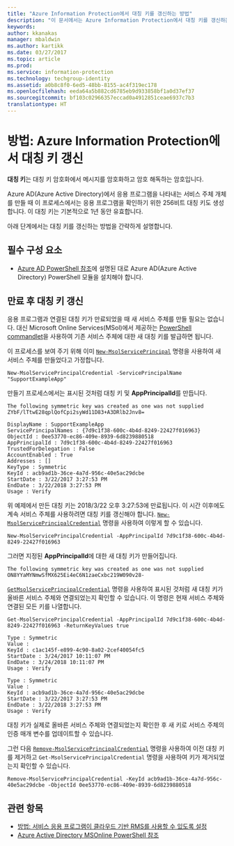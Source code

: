 ```yaml
---
title: "Azure Information Protection에서 대칭 키를 갱신하는 방법"
description: "이 문서에서는 Azure Information Protection에서 대칭 키를 갱신하는 프로세스를 설명합니다."
keywords: 
author: kkanakas
manager: mbaldwin
ms.author: kartikk
ms.date: 03/27/2017
ms.topic: article
ms.prod: 
ms.service: information-protection
ms.technology: techgroup-identity
ms.assetid: a0b8c8f0-6ed5-48bb-8155-ac4f319ec178
ms.openlocfilehash: eeda64a5b882cd6785eb9d933858bf1a0d37ef37
ms.sourcegitcommit: bf103c02966357eccad0a4912851ceae6937c7b3
translationtype: HT
---
```

# <a name="how-to-renew-the-symmetric-key-in-azure-information-protection"></a>방법: Azure Information Protection에서 대칭 키 갱신

**대칭 키**는 대칭 키 암호화에서 메시지를 암호화하고 암호 해독하는 암호입니다.  

Azure AD(Azure Active Directory)에서 응용 프로그램을 나타내는 서비스 주체 개체를 만들 때 이 프로세스에서는 응용 프로그램을 확인하기 위한 256비트 대칭 키도 생성합니다. 이 대칭 키는 기본적으로 1년 동안 유효합니다. 

아래 단계에서는 대칭 키를 갱신하는 방법을 간략하게 설명합니다. 

## <a name="prerequisites"></a>필수 구성 요소

* [Azure AD PowerShell 참조](https://docs.microsoft.com/powershell/msonline/)에 설명된 대로 Azure AD(Azure Active Directory) PowerShell 모듈을 설치해야 합니다.


## <a name="renewing-the-symmetric-key-after-expiry"></a>만료 후 대칭 키 갱신

응용 프로그램과 연결된 대칭 키가 만료되었을 때 새 서비스 주체를 만들 필요는 없습니다. 대신 Microsoft Online Services(MSol)에서 제공하는 [PowerShell commandlet](https://docs.microsoft.com/powershell/module/msonline)을 사용하여 기존 서비스 주체에 대한 새 대칭 키를 발급하면 됩니다.

이 프로세스를 보여 주기 위해 이미 [`New-MsolServicePrincipal`](https://docs.microsoft.com/powershell/msonline/v1/new-msolserviceprincipalcredential) 명령을 사용하여 새 서비스 주체를 만들었다고 가정합니다.

```
New-MsolServicePrincipalCredential -ServicePrincipalName "SupportExampleApp"
```

만들기 프로세스에서는 표시된 것처럼 대칭 키 및 **AppPrincipalId**를 만듭니다.

```
The following symmetric key was created as one was not supplied
ZYbF/lTtwE28qplQofCpi2syWd11D83+A3DRlb2Jnv8=

DisplayName : SupportExampleApp
ServicePrincipalNames : {7d9c1f38-600c-4b4d-8249-22427f016963}
ObjectId : 0ee53770-ec86-409e-8939-6d8239880518
AppPrincipalId : 7d9c1f38-600c-4b4d-8249-22427f016963
TrustedForDelegation : False
AccountEnabled : True
Addresses : []
KeyType : Symmetric
KeyId : acb9ad1b-36ce-4a7d-956c-40e5ac29dcbe
StartDate : 3/22/2017 3:27:53 PM
EndDate : 3/22/2018 3:27:53 PM
Usage : Verify
```

위 예제에서 만든 대칭 키는 2018/3/22 오후 3:27:53에 만료됩니다. 이 시간 이후에도 계속 서비스 주체를 사용하려면 대칭 키를 갱신해야 합니다. [`New-MsolServicePrincipalCredential`](https://docs.microsoft.com/powershell/msonline/v1/new-msolserviceprincipalcredential) 명령을 사용하여 이렇게 할 수 있습니다. 

```
New-MsolServicePrincipalCredential -AppPrincipalId 7d9c1f38-600c-4b4d-8249-22427f016963
```

그러면 지정된 **AppPrincipalId**에 대한 새 대칭 키가 만들어집니다.

```
The following symmetric key was created as one was not supplied ON8YYaMYNmwSfMX625Ei4eC6N1zaeCxbc219W090v28-
```
[`GetMsolServicePrincipalCredential`](https://docs.microsoft.com/powershell/msonline/v1/get-msolserviceprincipalcredential) 명령을 사용하여 표시된 것처럼 새 대칭 키가 올바른 서비스 주체와 연결되었는지 확인할 수 있습니다. 이 명령은 현재 서비스 주체와 연결된 모든 키를 나열합니다.

```
Get-MsolServicePrincipalCredential -AppPrincipalId 7d9c1f38-600c-4b4d-8249-22427f016963 -ReturnKeyValues true

Type : Symmetric
Value :
KeyId : c1ac145f-e899-4c90-8a02-2cef40054fc5
StartDate : 3/24/2017 10:11:07 PM
EndDate : 3/24/2018 10:11:07 PM
Usage : Verify

Type : Symmetric
Value :
KeyId : acb9ad1b-36ce-4a7d-956c-40e5ac29dcbe
StartDate : 3/22/2017 3:27:53 PM
EndDate : 3/22/2018 3:27:53 PM
Usage : Verify
```

대칭 키가 실제로 올바른 서비스 주체와 연결되었는지 확인한 후 새 키로 서비스 주체의 인증 매개 변수를 업데이트할 수 있습니다. 

그런 다음 [`Remove-MsolServicePrincipalCredential`](https://docs.microsoft.com/powershell/msonline/v1/remove-msolserviceprincipalcredential) 명령을 사용하여 이전 대칭 키를 제거하고 `Get-MsolServicePrincipalCredential` 명령을 사용하여 키가 제거되었는지 확인할 수 있습니다.

```
Remove-MsolServicePrincipalCredential -KeyId acb9ad1b-36ce-4a7d-956c-40e5ac29dcbe -ObjectId 0ee53770-ec86-409e-8939-6d8239880518
```

## <a name="related-topics"></a>관련 항목

* [방법: 서비스 응용 프로그램이 클라우드 기반 RMS를 사용할 수 있도록 설정](how-to-use-file-api-with-aadrm-cloud.md)
* [Azure Active Directory MSOnline PowerShell 참조](https://docs.microsoft.com/powershell/msonline/)
